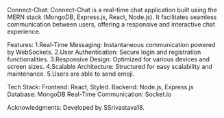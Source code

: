 Connect-Chat:
    Connect-Chat is a real-time chat application built using the MERN stack (MongoDB, Express.js, React, Node.js). It facilitates seamless communication between users, offering a responsive and interactive chat experience.

Features:
    1.Real-Time Messaging: Instantaneous communication powered by WebSockets.
    2.User Authentication: Secure login and registration functionalities.
    3.Responsive Design: Optimized for various devices and screen sizes.
    4.Scalable Architecture: Structured for easy scalability and maintenance.​
    5.Users are able to send emoji.

Tech Stack:
    Frontend: React, Styled.
    Backend: Node.js, Express.js
    Database: MongoDB
    Real-Time Communication: Socket.io

Acknowledgments:
   Developed by SSrivastava18.​


